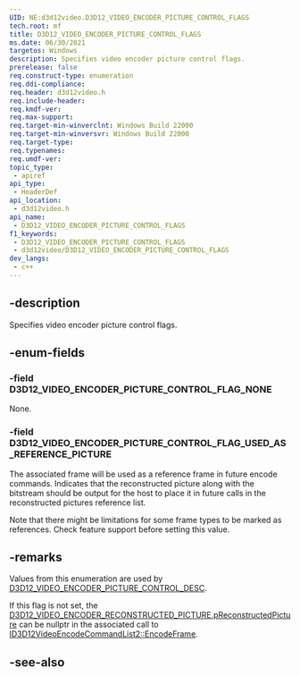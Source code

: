 ```yaml
---
UID: NE:d3d12video.D3D12_VIDEO_ENCODER_PICTURE_CONTROL_FLAGS
tech.root: mf
title: D3D12_VIDEO_ENCODER_PICTURE_CONTROL_FLAGS
ms.date: 06/30/2021
targetos: Windows
description: Specifies video encoder picture control flags.
prerelease: false
req.construct-type: enumeration
req.ddi-compliance: 
req.header: d3d12video.h
req.include-header: 
req.kmdf-ver: 
req.max-support: 
req.target-min-winverclnt: Windows Build 22000
req.target-min-winversvr: Windows Build 22000
req.target-type: 
req.typenames: 
req.umdf-ver: 
topic_type:
 - apiref
api_type:
 - HeaderDef
api_location:
 - d3d12video.h
api_name:
 - D3D12_VIDEO_ENCODER_PICTURE_CONTROL_FLAGS
f1_keywords:
 - D3D12_VIDEO_ENCODER_PICTURE_CONTROL_FLAGS
 - d3d12video/D3D12_VIDEO_ENCODER_PICTURE_CONTROL_FLAGS
dev_langs:
 - c++
---
```


## -description

Specifies video encoder picture control flags.

## -enum-fields

### -field D3D12_VIDEO_ENCODER_PICTURE_CONTROL_FLAG_NONE

None.

### -field D3D12_VIDEO_ENCODER_PICTURE_CONTROL_FLAG_USED_AS_REFERENCE_PICTURE

The associated frame will be used as a reference frame in future encode commands. Indicates that the reconstructed picture along with the bitstream should be output for the host to place it in future calls in the reconstructed pictures reference list. 

Note that there might be limitations for some frame types to be marked as references. Check feature support before setting this value.


## -remarks

Values from this enumeration are used by [D3D12_VIDEO_ENCODER_PICTURE_CONTROL_DESC](ns-d3d12video-d3d12_video_encoder_picture_control_desc.md).

If this flag is not set, the [D3D12_VIDEO_ENCODER_RECONSTRUCTED_PICTURE.pReconstructedPicture](ns-d3d12video-d3d12_video_encoder_reconstructed_picture.md) can be nullptr in the associated call to [ID3D12VideoEncodeCommandList2::EncodeFrame](nf-d3d12video-id3d12videoencodecommandlist2-encodeframe.md).

## -see-also


